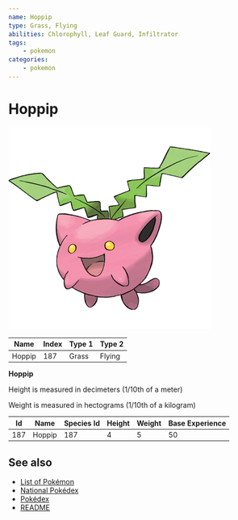 ```yaml
---
name: Hoppip
type: Grass, Flying
abilities: Chlorophyll, Leaf Guard, Infiltrator
tags:
    - pokemon
categories:
    - pokemon
---
```


# Hoppip


![Hoppip](images/187.png)

| **Name** | **Index** | **Type 1** | **Type 2** |
|----|----|----|----|
| Hoppip | 187 | Grass | Flying  |

**Hoppip** 


Height is measured in decimeters (1/10th of a meter)

Weight is measured in hectograms (1/10th of a kilogram)

| **Id** | **Name** | **Species Id** | **Height** | **Weight** | **Base Experience** |
|--------|----------|----------------|------------|------------|---------------------|
| 187 | Hoppip | 187 | 4 | 5 | 50 |


## See also

- [List of Pokémon](../pokemon.md)
- [National Pokédex](../national_pokedex.md)
- [Pokédex](../pokedex.md)
- [README](../README.md)
